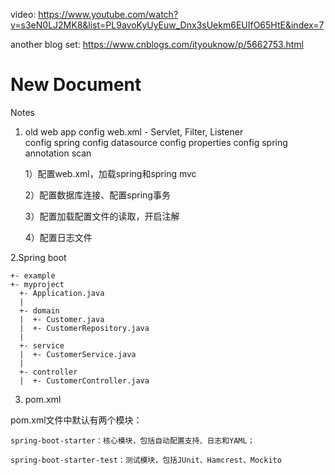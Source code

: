 video: https://www.youtube.com/watch?v=s3eN0LJ2MK8&list=PL9avoKyUyEuw_Dnx3sUekm6EUIfO65HtE&index=7

another blog set: https://www.cnblogs.com/ityouknow/p/5662753.html

# New Document
Notes
1. old web app
   config web.xml - Servlet, Filter, Listener   
   config spring
   config datasource
   config properties
   config spring annotation scan
   
   	1）配置web.xml，加载spring和spring mvc

	2）配置数据库连接、配置spring事务

	3）配置加载配置文件的读取，开启注解

	4）配置日志文件

2.Spring boot 

	+- example
    +- myproject
      +- Application.java
      |
      +- domain
      |  +- Customer.java
      |  +- CustomerRepository.java
      |
      +- service
      |  +- CustomerService.java
      |
      +- controller
      |  +- CustomerController.java         
   
      
  3. pom.xml
  
  pom.xml文件中默认有两个模块：

	spring-boot-starter：核心模块，包括自动配置支持、日志和YAML；

	spring-boot-starter-test：测试模块，包括JUnit、Hamcrest、Mockito
